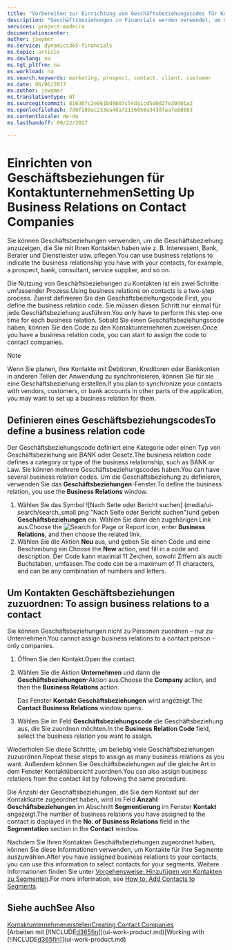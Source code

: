 ```yaml
---
title: "Vorbereiten zur Einrichtung von Geschäftsbeziehungscodes für Kontakte | Microsoft Docs"
description: "Geschäftsbeziehungen in Financials werden verwendet, um die Geschäftsbeziehung anzuzeigen, die Sie mit Ihren Kontakten haben wie z. B. Interessent, Bank, Berater und Dienstleister."
services: project-madeira
documentationcenter: 
author: jswymer
ms.service: dynamics365-financials
ms.topic: article
ms.devlang: na
ms.tgt_pltfrm: na
ms.workload: na
ms.search.keywords: marketing, prospect, contact, client, customer
ms.date: 06/06/2017
ms.author: jswymer
ms.translationtype: HT
ms.sourcegitcommit: 81636fc2e661bd9b07c54da1cd5d0d27e30d01a2
ms.openlocfilehash: 7d0f189ac233ea4da72136858a343dfaa7e88883
ms.contentlocale: de-de
ms.lasthandoff: 09/22/2017

---
```

# <a name="setting-up-business-relations-on-contact-companies"></a><span data-ttu-id="471a6-103">Einrichten von Geschäftsbeziehungen für Kontaktunternehmen</span><span class="sxs-lookup"><span data-stu-id="471a6-103">Setting Up Business Relations on Contact Companies</span></span>
<span data-ttu-id="471a6-104">Sie können Geschäftsbeziehungen verwenden, um die Geschäftsbeziehung anzuzeigen, die Sie mit Ihren Kontakten haben wie z. B. Interessent, Bank, Berater und Dienstleister usw. pflegen.</span><span class="sxs-lookup"><span data-stu-id="471a6-104">You can use business relations to indicate the business relationship you have with your contacts, for example, a prospect, bank, consultant, service supplier, and so on.</span></span>

<span data-ttu-id="471a6-105">Die Nutzung von Geschäftsbeziehungen zu Kontakten ist ein zwei Schritte umfassender Prozess.</span><span class="sxs-lookup"><span data-stu-id="471a6-105">Using business relations on contacts is a two-step process.</span></span> <span data-ttu-id="471a6-106">Zuerst definieren Sie den Geschäftsbeziehungscode.</span><span class="sxs-lookup"><span data-stu-id="471a6-106">First, you define the business relation code.</span></span> <span data-ttu-id="471a6-107">Sie müssen diesen Schritt nur einmal für jede Geschäftsbeziehung ausführen.</span><span class="sxs-lookup"><span data-stu-id="471a6-107">You only have to perform this step one time for each business relation.</span></span> <span data-ttu-id="471a6-108">Sobald Sie einen Geschäftsbeziehungscode haben, können Sie den Code zu den Kontaktunternehmen zuweisen.</span><span class="sxs-lookup"><span data-stu-id="471a6-108">Once you have a business relation code, you can start to assign the code to contact companies.</span></span>

> [!NOTE]  
>   <span data-ttu-id="471a6-109">Wenn Sie planen, Ihre Kontakte mit Debitoren, Kreditoren oder Bankkonten in anderen Teilen der Anwendung zu synchronisieren, können Sie für sie eine Geschäftsbeziehung erstellen.</span><span class="sxs-lookup"><span data-stu-id="471a6-109">If you plan to synchronize your contacts with vendors, customers, or bank accounts in other parts of the application, you may want to set up a business relation for them.</span></span>

## <a name="to-define-a-business-relation-code"></a><span data-ttu-id="471a6-110">Definieren eines Geschäftsbeziehungscodes</span><span class="sxs-lookup"><span data-stu-id="471a6-110">To define a business relation code</span></span>
<span data-ttu-id="471a6-111">Der Geschäftsbeziehungscode definiert eine Kategorie oder einen Typ von Geschäftsbeziehung wie BANK oder Gesetz.</span><span class="sxs-lookup"><span data-stu-id="471a6-111">The business relation code defines a category or type of the business relationship, such as BANK or Law.</span></span> <span data-ttu-id="471a6-112">Sie können mehrere Geschäftsbeziehungscodes haben.</span><span class="sxs-lookup"><span data-stu-id="471a6-112">You can have several business relation codes.</span></span> <span data-ttu-id="471a6-113">Um die Geschäftsbeziehung zu definieren, verwenden Sie das **Geschäftsbeziehungen**-Fenster.</span><span class="sxs-lookup"><span data-stu-id="471a6-113">To define the business relation, you use the **Business Relations** window.</span></span>

1. <span data-ttu-id="471a6-114">Wählen Sie das Symbol ![Nach Seite oder Bericht suchen] (media/ui-search/search_small.png "Nach Seite oder Bericht suchen")und geben **Geschäftsbeziehungen** ein. Wählen Sie dann den zugehörigen Link aus.</span><span class="sxs-lookup"><span data-stu-id="471a6-114">Choose the ![Search for Page or Report](media/ui-search/search_small.png "Search for Page or Report icon") icon, enter **Business Relations**, and then choose the related link.</span></span>
2. <span data-ttu-id="471a6-115">Wählen Sie die Aktion **Neu** aus, und geben Sie einen Code und eine Beschreibung ein.</span><span class="sxs-lookup"><span data-stu-id="471a6-115">Choose the **New** action, and fill in a code and description.</span></span> <span data-ttu-id="471a6-116">Der Code kann maximal 11 Zeichen, sowohl Ziffern als auch Buchstaben, umfassen.</span><span class="sxs-lookup"><span data-stu-id="471a6-116">The code can be a maximum of 11 characters, and can be any combination of numbers and letters.</span></span>

## <span data-ttu-id="471a6-117"><a name="AssignBusRelContact">Um Kontakten Geschäftsbeziehungen zuzuordnen:</a></span><span class="sxs-lookup"><span data-stu-id="471a6-117"><a name="AssignBusRelContact"></a> To assign business relations to a contact</span></span>
<span data-ttu-id="471a6-118">Sie können Geschäftsbeziehungen nicht zu Personen zuordnen – nur zu Unternehmen.</span><span class="sxs-lookup"><span data-stu-id="471a6-118">You cannot assign business relations to a contact person - only companies.</span></span>

1. <span data-ttu-id="471a6-119">Öffnen Sie den Kontakt.</span><span class="sxs-lookup"><span data-stu-id="471a6-119">Open the contact.</span></span>
2. <span data-ttu-id="471a6-120">Wählen Sie die Aktion **Unternehmen** und dann die **Geschäftsbeziehungen**-Aktion aus.</span><span class="sxs-lookup"><span data-stu-id="471a6-120">Choose the **Company** action, and then the **Business Relations** action.</span></span>

    <span data-ttu-id="471a6-121">Das Fenster **Kontakt Geschäftsbeziehungen** wird angezeigt.</span><span class="sxs-lookup"><span data-stu-id="471a6-121">The **Contact Business Relations** window opens.</span></span>
3. <span data-ttu-id="471a6-122">Wählen Sie im Feld **Geschäftsbeziehungscode** die Geschäftsbeziehung aus, die Sie zuordnen möchten.</span><span class="sxs-lookup"><span data-stu-id="471a6-122">In the **Business Relation Code** field, select the business relation you want to assign.</span></span>

<span data-ttu-id="471a6-123">Wiederholen Sie diese Schritte, um beliebig viele Geschäftsbeziehungen zuzuordnen.</span><span class="sxs-lookup"><span data-stu-id="471a6-123">Repeat these steps to assign as many business relations as you want.</span></span> <span data-ttu-id="471a6-124">Außerdem können Sie Geschäftsbeziehungen auf die gleiche Art in dem Fenster Kontaktübersicht zuordnen.</span><span class="sxs-lookup"><span data-stu-id="471a6-124">You can also assign business relations from the contact list by following the same procedure.</span></span>

<span data-ttu-id="471a6-125">Die Anzahl der Geschäftsbeziehungen, die Sie dem Kontakt auf der Kontaktkarte zugeordnet haben, wird im Feld **Anzahl Geschäftsbeziehungen** im Abschnitt **Segmentierung** im Fenster **Kontakt** angezeigt.</span><span class="sxs-lookup"><span data-stu-id="471a6-125">The number of business relations you have assigned to the contact is displayed in the **No. of Business Relations** field in the **Segmentation** section in the **Contact** window.</span></span>

<span data-ttu-id="471a6-126">Nachdem Sie Ihren Kontakten Geschäftsbeziehungen zugeordnet haben, können Sie diese Informationen verwenden, um Kontakte für Ihre Segmente auszuwählen.</span><span class="sxs-lookup"><span data-stu-id="471a6-126">After you have assigned business relations to your contacts, you can use this information to select contacts for your segments.</span></span> <span data-ttu-id="471a6-127">Weitere Informationen finden Sie unter [Vorgehensweise: Hinzufügen von Kontakten zu Segmenten](marketing-add-contact-segment.md).</span><span class="sxs-lookup"><span data-stu-id="471a6-127">For more information, see [How to: Add Contacts to Segments](marketing-add-contact-segment.md).</span></span>

## <a name="see-also"></a><span data-ttu-id="471a6-128">Siehe auch</span><span class="sxs-lookup"><span data-stu-id="471a6-128">See Also</span></span>
[<span data-ttu-id="471a6-129">Kontaktunternehmenerstellen</span><span class="sxs-lookup"><span data-stu-id="471a6-129">Creating Contact Companies</span></span>](marketing-create-contact-companies.md)  
<span data-ttu-id="471a6-130">[Arbeiten mit [!INCLUDE[d365fin](includes/d365fin_md.md)]](ui-work-product.md)</span><span class="sxs-lookup"><span data-stu-id="471a6-130">[Working with [!INCLUDE[d365fin](includes/d365fin_md.md)]](ui-work-product.md)</span></span>

